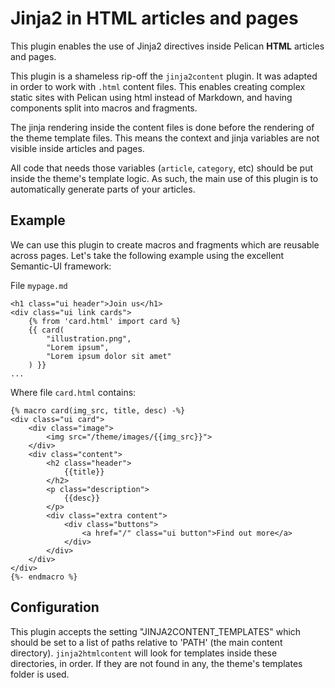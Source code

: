 # Jinja2 in HTML articles and pages

This plugin enables the use of Jinja2 directives inside Pelican 
**HTML** articles and pages. 

This plugin is a shameless rip-off the `jinja2content` plugin.
It was adapted in order to work with `.html` content files.
This enables creating complex static sites with Pelican using html
instead of Markdown, and having components split into macros and fragments.

The jinja rendering inside the content files is done before the rendering of 
the theme template files.
This means the context and jinja variables are not visible inside articles and pages.

All code that needs those variables (`article`, `category`, etc) should be
put inside the theme's template logic.  As such, the main use of this
plugin is to automatically generate parts of your articles.

## Example

We can use this plugin to create macros and fragments which are 
reusable across pages.
Let's take the following example using the excellent Semantic-UI framework:

File `mypage.md`
```
<h1 class="ui header">Join us</h1>
<div class="ui link cards">
    {% from 'card.html' import card %}
    {{ card(
        "illustration.png", 
        "Lorem ipsum",
        "Lorem ipsum dolor sit amet"  
    ) }}
...
```

Where file `card.html` contains:
```
{% macro card(img_src, title, desc) -%}
<div class="ui card">
    <div class="image">
        <img src="/theme/images/{{img_src}}">
    </div>
    <div class="content">
        <h2 class="header">
            {{title}}
        </h2>
        <p class="description">
            {{desc}}
        </p>
        <div class="extra content">
            <div class="buttons">
                <a href="/" class="ui button">Find out more</a>
            </div>
        </div>
    </div>
</div>
{%- endmacro %}
```

## Configuration

This plugin accepts the setting "JINJA2CONTENT_TEMPLATES" which should be
set to a list of paths relative to 'PATH' (the main content directory).
`jinja2htmlcontent` will look for templates inside these directories, in order.
If they are not found in any, the theme's templates folder is used.
